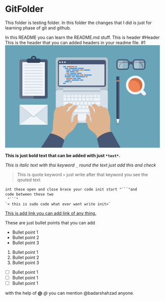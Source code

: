 
# GitFolder
This folder is testing folder. In this folder the changes that I did is 
just for learning phase of git and github.


In this README you can learn the README.md stuff.
This is header
#Header
	This is the header that you can added headers in your readme file. 
#1 
![Image text :Good: Alt text](https://github.com/badarshahzad/GitFolder/blob/master/image1.jpg "Optional Title")


**This is just bold text that can be added with just `*text*`.**

_This is italic text with thsi keyword `_` round the text just add this and check_

>This is quote keyword `>` just write after that keyword you see the qouted text 

```
int these open and close brace your code init start "```"and 
code between these two 
 "```"
`< this is sudo code what ever want write init>`
```
[This is add link you can add link of any thing.](https://github.com/badarshahzad/GitFolder)

These are just bullet points that you can add 

- Bullet point 1
- Bullet point 2
- Bullet point 3

1. Bullet point 1
2. Bullet point 2
3. Bullet point 3

- [ ] Bullet point 1
- [ ] Bullet point 1
- [ ] Bullet point 1

with the help of **@** *@* you can mention  @badarshahzad anyone.
